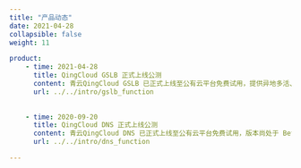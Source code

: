```yaml
---
title: "产品动态"
date: 2021-04-28
collapsible: false
weight: 11

product:
    - time: 2021-04-28
      title: QingCloud GSLB 正式上线公测
      content: 青云QingCloud GSLB 已正式上线至公有云平台免费试用，提供异地多活、异地容灾服务，实现全局流量负载均衡，提升云平台业务连续性能。
      url: ../../intro/gslb_function
    
    
    - time: 2020-09-20
      title: QingCloud DNS 正式上线公测
      content: 青云QingCloud DNS 已正式上线至公有云平台免费试用，版本尚处于 Beta 试用版本。公测期间，DNS 提供域名解析、解析记录管理等功能。
      url: ../../intro/dns_function

---
```


<!-- 设置上述参数可生成产品动态页  -->
